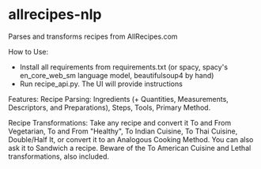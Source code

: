 # allrecipes-nlp
Parses and transforms recipes from AllRecipes.com

How to Use:
- Install all requirements from requirements.txt (or spacy, spacy's en_core_web_sm language model, beautifulsoup4 by hand)
- Run recipe_api.py. The UI will provide instructions

Features:
Recipe Parsing: Ingredients (+ Quantities, Measurements, Descriptors, and Preparations), Steps, Tools, Primary Method.

Recipe Transformations: Take any recipe and convert it To and From Vegetarian, To and From "Healthy", To Indian Cuisine, To Thai Cuisine, Double/Half It, or convert it to an Analogous Cooking Method. You can also ask it to Sandwich a recipe. Beware of the To American Cuisine and Lethal transformations, also included.
